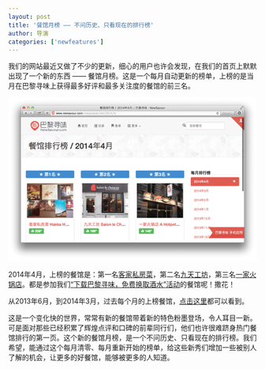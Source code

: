 ```yaml
---
layout: post
title: '餐馆月榜 —— 不问历史、只看现在的排行榜'
author: 导演
categories: ['newfeatures']
---
```


我们的网站最近又做了不少的更新，细心的用户也许会发现，在我们的首页上默默出现了一个新的东西 —— 餐馆月榜。这是一个每月自动更新的榜单，上榜的是当月在巴黎寻味上获得最多好评和最多关注度的餐馆的前三名。

![餐馆月榜](/blog/img/2014-05-08/top_restaurants.png)

2014年4月，上榜的餐馆是：第一名[客家私房菜](http://www.newsavour.com/restaurants/detail/433/)，第二名[九天工坊](http://www.newsavour.com/restaurants/detail/400/)，第三名[一家火锅店](http://www.newsavour.com/restaurants/detail/360/)。都是参加我们[“下载巴黎寻味，免费换取酒水”活动](/blog/2014/04/14/free-drink/)的餐馆呢！撒花！

从2013年6月，到2014年3月，过去每个月的上榜餐馆，[点击这里](http://www.newsavour.com/restaurants/hot/)都可以看到。

这是一个变化快的世界，常常有新的餐馆带着新的特色粉墨登场，令人耳目一新。可是面对那些已经积累了辉煌点评和口碑的前辈同行们，他们也许很难跻身热门餐馆排行的第一页。这个新的餐馆月榜，是一个不问历史、只看现在的排行榜。我们希望，能通过这个每月清零、每月重新开始的榜单，给这些新秀们增加一些被别人了解的机会，让更多的好餐馆，能够被更多的人知道。
